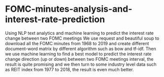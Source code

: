 # FOMC-minutes-analysis-and-interest-rate-prediction
Using NLP text analytics and machine learning to predict the interest rate change between two FOMC meetings
We use request and beautiful soup to download all the FOMC minutes from 1968 to 2019 and create different document-word matrix by different algorithm such as bow and tf-idf. Then we use machine learning to find a best model to predict the interest rate change direction (up or down) between two FOMC meetings interval, the result is quite promising and we then turn to some industry level data such as REIT index from 1977 to 2018, the result is even much better.
